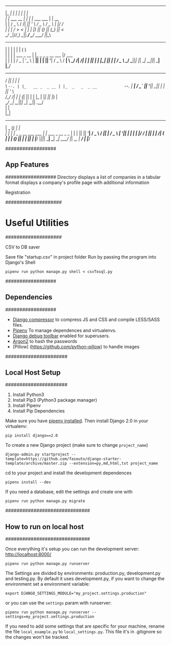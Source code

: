  _____              _    _                    _      
|_   _|            | |  | |                  | |     
  | |    ___ __  __| |_ | |__    ___    ___  | | __  
  | |   / _ \\ \/ /| __|| '_ \  / _ \  / _ \ | |/ /  
  | |  |  __/ >  < | |_ | |_) || (_) || (_) ||   <   
  \_/   \___|/_/\_\ \__||_.__/  \___/  \___/ |_|\_\  
                                                     
                                                     
 _   _               _                       _       
| | | |             | |                     ( )      
| | | |  ___  _ __  | |_  _   _  _ __   ___ |/  ___  
| | | | / _ \| '_ \ | __|| | | || '__| / _ \   / __| 
\ \_/ /|  __/| | | || |_ | |_| || |   |  __/   \__ \ 
 \___/  \___||_| |_| \__| \__,_||_|    \___|   |___/ 
                                                     
                                                     
 _____  _                 _                          
/  ___|| |               | |                         
\ `--. | |_   __ _  _ __ | |_  _   _  _ __           
 `--. \| __| / _` || '__|| __|| | | || '_ \          
/\__/ /| |_ | (_| || |   | |_ | |_| || |_) |         
\____/  \__| \__,_||_|    \__| \__,_|| .__/          
                                     | |             
                                     |_|             
______  _                    _                       
|  _  \(_)                  | |                      
| | | | _  _ __   ___   ___ | |_   ___   _ __  _   _ 
| | | || || '__| / _ \ / __|| __| / _ \ | '__|| | | |
| |/ / | || |   |  __/| (__ | |_ | (_) || |   | |_| |
|___/  |_||_|    \___| \___| \__| \___/ |_|    \__, |
                                                __/ |
                                               |___/ 

##################
## App Features ##
##################
Directory
    displays a list of companies in a tabular format
    displays a company's profile page with additional information
    
Registration

####################
# Useful Utilities #
####################

CSV to DB saver

Save file "startup.csv" in project folder 
Run by passing the program into Django's Shell

    pipenv run python manage.py shell < csvTosql.py 

##################
## Dependencies ##
##################

- [Django compressor](http://django-compressor.readthedocs.org/en/latest/) to compress JS and CSS and compile LESS/SASS files.
- [Pipenv](https://docs.pipenv.org) To manage dependences and virtualenvs.
- [Django debug toolbar](http://django-debug-toolbar.readthedocs.org/) enabled for superusers.
- [Argon2](https://docs.djangoproject.com/en/2.0/topics/auth/passwords/#using-argon2-with-django) to hash the passwords
- [Pillow] (https://github.com/python-pillow) to handle images

######################
## Local Host Setup ##
######################

1. Install Python3
2. Install Pip3 (Python3 package manager)
3. Install Pipenv 
4. Install Pip Dependencies

Make sure you have [pipenv installed](https://docs.pipenv.org/install.html). Then install Django 2.0 in your virtualenv:

    pip install django==2.0

To create a new Django project (make sure to change `project_name`)

    django-admin.py startproject --template=https://github.com/fasouto/django-starter-template/archive/master.zip --extension=py,md,html,txt project_name

cd to your project and install the development dependences

    pipenv install --dev

If you need a database, edit the settings and create one with
   
    pipenv run python manage.py migrate

    
##############################
## How to run on local host ##
##############################


Once everything it's setup you can run the development server: [http://localhost:8000/](http://localhost:8000/)

    pipenv run python manage.py runserver

The Settings are divided by environments: production.py, development.py and testing.py. By default it uses development.py, if you want to change the environment set a environment variable:

    export DJANGO_SETTINGS_MODULE="my_project.settings.production"

or you can use the `settings` param with runserver:

    pipenv run python manage.py runserver --settings=my_project.settings.production

If you need to add some settings that are specific for your machine, rename the file `local_example.py` to `local_settings.py`. This file it's in .gitignore so the changes won't be tracked.
